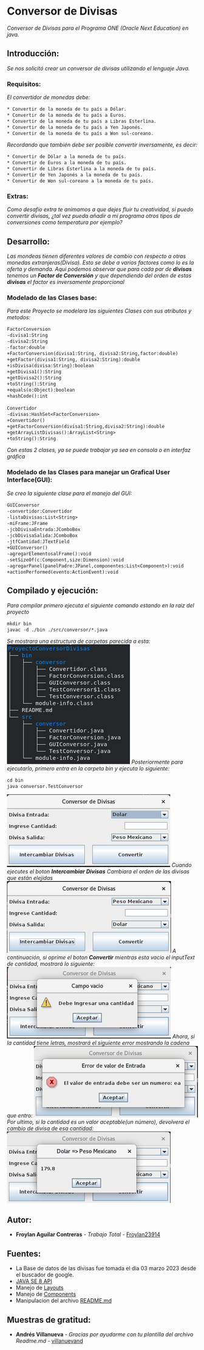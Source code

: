 # Conversor de Divisas
_Conversor de Divisas para el Programa ONE (Oracle Next Education) en java._
## Introducción:
_Se nos solicitó crear un conversor de divisas utilizando el lenguaje Java._
### Requisitos:
_El convertidor de monedas debe:_
```
* Convertir de la moneda de tu país a Dólar.
* Convertir de la moneda de tu país a Euros.
* Convertir de la moneda de tu país a Libras Esterlina.
* Convertir de la moneda de tu país a Yen Japonés.
* Convertir de la moneda de tu país a Won sul-coreano.
```
_Recordando que también debe ser posible convertir inversamente, es decir:_
```
* Convertir de Dólar a la moneda de tu país.
* Convertir de Euros a la moneda de tu país.
* Convertir de Libras Esterlina a la moneda de tu país.
* Convertir de Yen Japonés a la moneda de tu país.
* Convertir de Won sul-coreano a la moneda de tu país.
```
### Extras:
_Como desafío extra te animamos a que dejes fluir tu creatividad, si puedo convertir divisas, ¿tal vez pueda añadir a mi programa otros tipos de conversiones como temperatura por ejemplo?_
## Desarrollo:
_Las mondeas tienen diferentes valores de cambio con respecto a otras monedas extranjeras(Divisa). Esto se debe a varios factores como lo es la oferta y demanda._
_Aqui podemos observar que para cada par de **divisas** tenemos un **Factor de Conversión** y que dependiendo del orden de estas **divisas** el factor es inversamente proporcional_
### Modelado de las Clases base:
_Para este Proyecto se modelara las siguientes Clases con sus atributos y metodos:_
```
FactorConversion
-divisa1:String 
-divisa2:String 
-factor:double
+FactorConversion(divisa1:String, divisa2:String,factor:double)
+getFactor(divisa1:String, divisa2:String):double
+isDivisa(divisa:String):boolean
+getDivisa1():String
+getDivisa2():String
+toString():String
+equals(o:Object):boolean
+hashCode():int

Convertidor
-divisas:HashSet<FactorConversion>
+Convertidor()
+getFactorConversion(divisa1:String,divisa2:String):double
+getArrayListDivisas():ArrayList<String>
+toString():String
```
_Con estas 2 clases, ya se puede trabajar ya sea en consola o en interfaz gráfica_
### Modelado de las Clases para manejar un Grafical User Interface(GUI):
_Se creo la siguiente clase para el manejo del GUI:_
```
GUIConversor
-convertidor:Convertidor
-listaDivisas:List<String>
-miFrame:JFrame
-jcbDivisaEntrada:JComboBox
-jcbDivisaSalida:JComboBox
-jtfCantidad:JTextField
+GUIConversor()
-agregarElementosalFrame():void
-setSizeOf(c:Component,size:Dimension):void
-agregarPanel(panelPadre:JPanel,componentes:List<Component>):void
+actionPerformed(evento:ActionEvent):void
```
## Compilado y ejecución:
_Para compilar primero ejecuta el siguiente comando estando en la raiz del proyecto_
```
mkdir bin
javac -d ./bin ./src/conversor/*.java
```
_Se mostrara una estructura de carpetas parecida a esta:_
![Imagen de la estructura de carpeta](https://github.com/Froylan23914/ConversorDivisasONE/blob/main/img/estructuraProyecto.png)
_Posteriormente para ejecutarlo, primero entra en la carpeta bin y ejecuta lo siguiente:_
```
cd bin
java conversor.TestConversor
```
![Imagen del Programa](https://github.com/Froylan23914/ConversorDivisasONE/blob/main/img/principal.png)
_Cuando ejecutes el boton **Intercambiar Divisas** Cambiara el orden de las divisas que están elejidas_
![Imagen boton Intercambiar Divisas](https://github.com/Froylan23914/ConversorDivisasONE/blob/main/img/botonIntercambiarDivisa.png)
_A continuación, si oprime el boton **Convertir** mientras esta vacio el *inputText* de cantidad, mostrará lo siguiente:_
![Imagen Warning input vacio](https://github.com/Froylan23914/ConversorDivisasONE/blob/main/img/warningCampoVacio.png)
_Ahora, si la cantidad tiene letras, mostrará el siguiente error mostrando la cadena que entro:_
![Imagen error en el input](https://github.com/Froylan23914/ConversorDivisasONE/blob/main/img/errorEntrada.png)
_Por ultimo, si la cantidad es un valor aceptable(un número), devolvera el cambio de divisa de esa cantidad:_
![Imagen Resultado](https://github.com/Froylan23914/ConversorDivisasONE/blob/main/img/resultado.png)
## Autor:
* **Froylan Aguilar Contreras** - *Trabajo Total* - [Froylan23914](https://github.com/Froylan23914)
## Fuentes:
* La Base de datos de las divisas fue tomada el dia 03 marzo 2023 desde el buscador de google.
* [JAVA SE 8 API](https://docs.oracle.com/javase/8/docs/api/index.html)
* Manejo de [Layouts](https://docs.oracle.com/javase/tutorial/uiswing/layout/index.html)
* Manejo de [Components](https://docs.oracle.com/javase/tutorial/uiswing/components/index.html)
* Manipulacion del archivo [README.md](https://gist.github.com/Villanuevand/6386899f70346d4580c723232524d35a)
## Muestras de gratitud:
* **Andrés Villanueva** - *Gracias por ayudarme con tu plantilla del archivo Readme.md* - [villanuevand](https://github.com/villanuevand)
